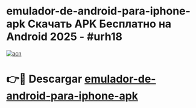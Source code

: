 # emulador-de-android-para-iphone-apk Скачать APK Бесплатно на Android 2025 - #urh18

[![acn](https://github.com/user-attachments/assets/0f9c940e-d8b0-45ae-aac7-cd30a18b3e1c)](https://apps.freeplayer.one?title=emulador-de-android-para-iphone-apk&ref=9RF)

# 👉🔴 Descargar [emulador-de-android-para-iphone-apk](https://apps.freeplayer.one?title=emulador-de-android-para-iphone-apk&ref=9RF)
